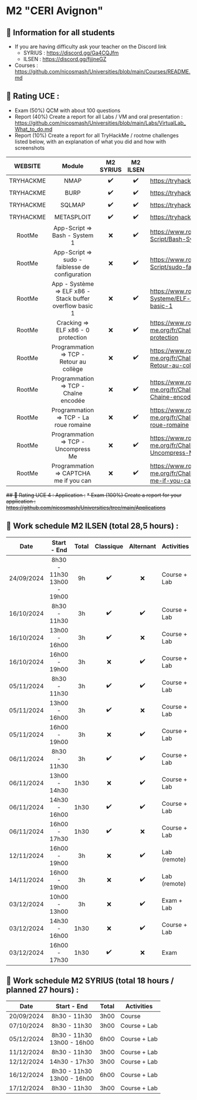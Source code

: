 # M2 "CERI Avignon"

## 📢 Information for all students

* If you are having difficulty ask your teacher on the Discord link
    * SYRIUS : https://discord.gg/Ga4CQJfm
    * ILSEN : https://discord.gg/fjjjneGZ
* Courses : https://github.com/nicosmash/Universities/blob/main/Courses/README.md

## 📢 Rating UCE : 
* Exam (50%) QCM with about 100 questions
* Report (40%) Create a report for all Labs / VM and oral presentation : https://github.com/nicosmash/Universities/blob/main/Labs/VirtualLab_What_to_do.md
* Report (10%) Create a report for all TryHackMe / rootme challenges listed below, with an explanation of what you did and how with screenshots

| WEBSITE | Module | M2 SYRIUS |  M2 ILSEN |  URL |
| :---: | :---: | :---: | :---: | ------------- |
| TRYHACKME | NMAP  | :heavy_check_mark: | :heavy_check_mark: | https://tryhackme.com/room/furthernmap |
| TRYHACKME | BURP  | :heavy_check_mark: | :heavy_check_mark: | https://tryhackme.com/r/room/burpsuiterepeater |
| TRYHACKME | SQLMAP  | :heavy_check_mark: | :heavy_check_mark: | https://tryhackme.com/room/sqlmap |
| TRYHACKME | METASPLOIT  | :heavy_check_mark: | :heavy_check_mark: | https://tryhackme.com/room/metasploitintro |
| RootMe | App-Script => Bash - System 1  | :x: | :heavy_check_mark: | https://www.root-me.org/fr/Challenges/App-Script/Bash-System-1 |
| RootMe  | App-Script => sudo - faiblesse de configuration | :x: | :heavy_check_mark: | https://www.root-me.org/fr/Challenges/App-Script/sudo-faiblesse-de-configuration
| RootMe  | App - Système => ELF x86 - Stack buffer overflow basic 1 | :x: | :heavy_check_mark: | https://www.root-me.org/fr/Challenges/App-Systeme/ELF-x86-Stack-buffer-overflow-basic-1
| RootMe  | Cracking => ELF x86 - 0 protection | :x: | :heavy_check_mark: | https://www.root-me.org/fr/Challenges/Cracking/ELF-x86-0-protection
| RootMe  | Programmation => TCP - Retour au collège | :x: | :heavy_check_mark: | https://www.root-me.org/fr/Challenges/Programmation/TCP-Retour-au-college
| RootMe  | Programmation => TCP - Chaîne encodée | :x: | :heavy_check_mark: | https://www.root-me.org/fr/Challenges/Programmation/TCP-Chaine-encodee
| RootMe  | Programmation => TCP - La roue romaine | :x: | :heavy_check_mark: | https://www.root-me.org/fr/Challenges/Programmation/TCP-La-roue-romaine
| RootMe  | Programmation => TCP - Uncompress Me | :x: | :heavy_check_mark: | https://www.root-me.org/fr/Challenges/Programmation/TCP-Uncompress-Me
| RootMe  | Programmation => CAPTCHA me if you can | :x: | :heavy_check_mark: | https://www.root-me.org/fr/Challenges/Programmation/CAPTCHA-me-if-you-can

~~## 📢 Rating UCE 4 : Application :~~
~~* Exam (100%) Create a report for your application : https://github.com/nicosmash/Universities/tree/main/Applications~~

## 📢 Work schedule M2 ILSEN (total 28,5 hours) :
| Date  | Start - End | Total |  Classique |  Alternant |  Activities |
| :---: | :---------: | :---------: | :---------: | :---------: | ------------- |
| 24/09/2024  | 8h30 - 11h30 <br> 13h00 - 19h00 | 9h | :heavy_check_mark: | :x: | Course + Lab |
| 16/10/2024  | 8h30 - 11h30 | 3h | :heavy_check_mark: | :heavy_check_mark: | Course + Lab |
| 16/10/2024  | 13h00 - 16h00 | 3h | :heavy_check_mark: | :x: | Course + Lab |
| 16/10/2024  | 16h00 - 19h00 | 3h | :x: | :heavy_check_mark: | Course + Lab |
| 05/11/2024  | 8h30 - 11h30 | 3h | :heavy_check_mark: | :heavy_check_mark: | Course + Lab |
| 05/11/2024  | 13h00 - 16h00 | 3h | :heavy_check_mark: | :x: | Course + Lab |
| 05/11/2024  | 16h00 - 19h00 | 3h | :x: | :heavy_check_mark: | Course + Lab |
| 06/11/2024  | 8h30 - 11h30 | 3h | :heavy_check_mark: | :heavy_check_mark: | Course + Lab |
| 06/11/2024  | 13h00 - 14h30 | 1h30 | :x: | :heavy_check_mark: | Course + Lab |
| 06/11/2024  | 14h30 - 16h00 | 1h30 | :heavy_check_mark: | :heavy_check_mark: | Course + Lab |
| 06/11/2024  | 16h00 - 17h30 | 1h30 | :heavy_check_mark: | :x: | Course + Lab |
| 12/11/2024  | 16h00 - 19h00 | 3h | :x: | :heavy_check_mark: | Lab (remote)|
| 14/11/2024  | 16h00 - 19h00 | 3h | :x: | :heavy_check_mark: | Lab (remote)|
| 03/12/2024  | 10h00 - 13h00 | 3h | :x: | :heavy_check_mark: | Exam + Lab |
| 03/12/2024  | 14h30 - 16h00 | 1h30 | :x: | :heavy_check_mark: | Course + Lab |
| 03/12/2024  | 16h00 - 17h30 | 1h30 | :heavy_check_mark: | :x: | Exam |

## 📢 Work schedule M2 SYRIUS (total 18 hours / planned 27 hours) :
| Date  | Start - End | Total |  Activities |
| :---: | :---------: | :---------: | ------------- |
| 20/09/2024  | 8h30 - 11h30 | 3h00 | Course |
| 07/10/2024  | 8h30 - 11h30 | 3h00 | Course + Lab |
| 05/12/2024  | 8h30 - 11h30 <br> 13h00 - 16h00 | 6h00 | Course + Lab |
| 11/12/2024  | 8h30 - 11h30 | 3h00 | Course + Lab |
| 12/12/2024  | 14h30 - 17h30 | 3h00 | Course + Lab |
| 16/12/2024  | 8h30 - 11h30 <br> 13h00 - 16h00 | 6h00 | Course + Lab |
| 17/12/2024  | 8h30 - 11h30 | 3h00 | Course + Lab |
